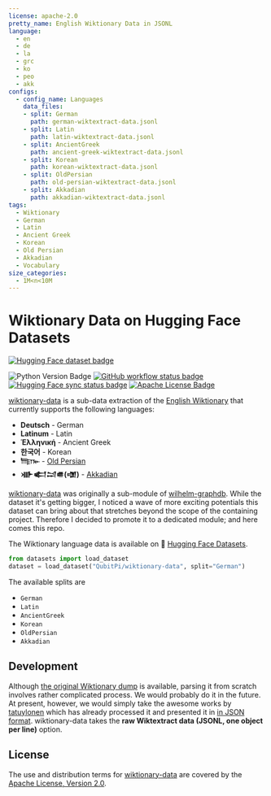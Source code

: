 ```yaml
---
license: apache-2.0
pretty_name: English Wiktionary Data in JSONL
language:
  - en
  - de
  - la
  - grc
  - ko
  - peo
  - akk
configs:
  - config_name: Languages
    data_files:
    - split: German
      path: german-wiktextract-data.jsonl
    - split: Latin
      path: latin-wiktextract-data.jsonl
    - split: AncientGreek
      path: ancient-greek-wiktextract-data.jsonl
    - split: Korean
      path: korean-wiktextract-data.jsonl
    - split: OldPersian
      path: old-persian-wiktextract-data.jsonl
    - split: Akkadian
      path: akkadian-wiktextract-data.jsonl
tags:
  - Wiktionary
  - German
  - Latin
  - Ancient Greek
  - Korean
  - Old Persian
  - Akkadian
  - Vocabulary
size_categories:
  - 1M<n<10M
---
```


Wiktionary Data on Hugging Face Datasets
========================================

[![Hugging Face dataset badge]][Hugging Face dataset URL]

![Python Version Badge]
[![GitHub workflow status badge][GitHub workflow status badge]][GitHub workflow status URL]
[![Hugging Face sync status badge]][Hugging Face sync status URL]
[![Apache License Badge]][Apache License, Version 2.0]

[wiktionary-data]() is a sub-data extraction of the [English Wiktionary](https://en.wiktionary.org) that currently
supports the following languages:

- __Deutsch__ - German
- __Latinum__ - Latin
- __Ἑλληνική__ - Ancient Greek
- __한국어__ - Korean
- __𐎠𐎼𐎹__ - [Old Persian](https://en.wikipedia.org/wiki/Old_Persian_cuneiform)
- __𒀝𒅗𒁺𒌑(𒌝)__ - [Akkadian](https://en.wikipedia.org/wiki/Akkadian_language)

[wiktionary-data]() was originally a sub-module of [wilhelm-graphdb](https://github.com/QubitPi/wilhelm-graphdb). While
the dataset it's getting bigger, I noticed a wave of more exciting potentials this dataset can bring about that
stretches beyond the scope of the containing project. Therefore I decided to promote it to a dedicated module; and here
comes this repo.

The Wiktionary language data is available on 🤗 [Hugging Face Datasets][Hugging Face dataset URL].

```python
from datasets import load_dataset
dataset = load_dataset("QubitPi/wiktionary-data", split="German")
```

The available splits are

- `German`
- `Latin`
- `AncientGreek`
- `Korean`
- `OldPersian`
- `Akkadian`

Development
-----------

Although [the original Wiktionary dump](https://dumps.wikimedia.org/) is available, parsing it from scratch involves
rather complicated process. We would probably do it in the future. At present, however, we would simply take the awesome
works by [tatuylonen](https://github.com/tatuylonen/wiktextract) which has already processed it and presented it in
[in JSON format](https://kaikki.org/dictionary/rawdata.html). wiktionary-data takes the
__raw Wiktextract data (JSONL, one object per line)__ option.

License
-------

The use and distribution terms for [wiktionary-data]() are covered by the [Apache License, Version 2.0].

[Apache License Badge]: https://img.shields.io/badge/Apache%202.0-F25910.svg?style=for-the-badge&logo=Apache&logoColor=white
[Apache License, Version 2.0]: https://www.apache.org/licenses/LICENSE-2.0

[Docker login command]: https://docker.qubitpi.org//reference/cli/docker/login/#options

[GitHub workflow status badge]: https://img.shields.io/github/actions/workflow/status/QubitPi/wiktionary-data/ci-cd.yaml?branch=master&style=for-the-badge&logo=github&logoColor=white&label=CI/CD
[GitHub workflow status URL]: https://github.com/QubitPi/wiktionary-data/actions/workflows/ci-cd.yaml

[Hugging Face dataset badge]: https://img.shields.io/badge/Hugging%20Face%20Dataset-wiktionary--data-FF9D00?style=for-the-badge&logo=huggingface&logoColor=white&labelColor=6B7280
[Hugging Face dataset URL]: https://huggingface.co/datasets/QubitPi/wiktionary-data

[Hugging Face sync status badge]: https://img.shields.io/github/actions/workflow/status/QubitPi/wiktionary-data/ci-cd.yaml?branch=master&style=for-the-badge&logo=github&logoColor=white&label=Hugging%20Face%20Sync%20Up
[Hugging Face sync status URL]: https://github.com/QubitPi/wiktionary-data/actions/workflows/ci-cd.yaml

[Python Version Badge]: https://img.shields.io/badge/Python-3.10-FFD845?labelColor=498ABC&style=for-the-badge&logo=python&logoColor=white
